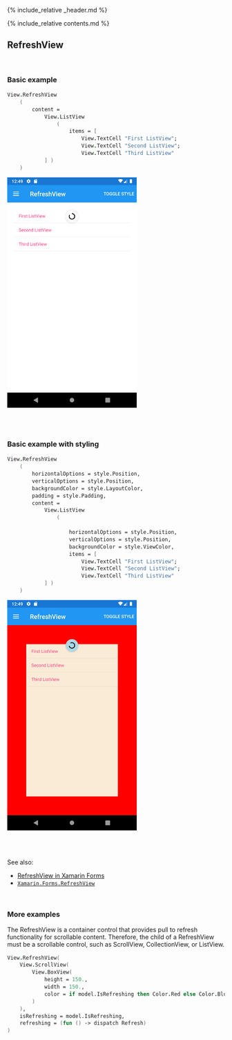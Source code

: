 {% include_relative _header.md %}

{% include_relative contents.md %}

RefreshView
--------

<br /> 

### Basic example


```fsharp 
View.RefreshView
    (
        content = 
            View.ListView
                (
                    items = [
                        View.TextCell "First ListView"; 
                        View.TextCell "Second ListView"; 
                        View.TextCell "Third ListView"
            ] ) 
    )
```

<img src="images/views/RefreshView-adr-basic.png" width="300">

<br /> <br /> 

### Basic example with styling

```fsharp 
View.RefreshView
    (
        horizontalOptions = style.Position,
        verticalOptions = style.Position,
        backgroundColor = style.LayoutColor,
        padding = style.Padding,
        content = 
            View.ListView
                (
                    
                    horizontalOptions = style.Position,
                    verticalOptions = style.Position,
                    backgroundColor = style.ViewColor,
                    items = [
                        View.TextCell "First ListView"; 
                        View.TextCell "Second ListView"; 
                        View.TextCell "Third ListView"
            ] ) 
    )
```


<img src="images/views/RefreshView-adr-styled.png" width="300">

<br /> <br /> 

See also:

* [RefreshView in Xamarin Forms](https://docs.microsoft.com/en-us/xamarin/xamarin-forms/user-interface/RefreshView)
* [`Xamarin.Forms.RefreshView`](https://docs.microsoft.com/en-us/dotnet/api/Xamarin.Forms.RefreshView)

<br /> 

### More examples

The RefreshView is a container control that provides pull to refresh functionality for scrollable content. Therefore, the child of a RefreshView must be a scrollable control, such as ScrollView, CollectionView, or ListView.

```fsharp 
View.RefreshView(
    View.ScrollView(
        View.BoxView(
            height = 150.,
            width = 150.,
            color = if model.IsRefreshing then Color.Red else Color.Blue
        )
    ),
    isRefreshing = model.IsRefreshing,
    refreshing = (fun () -> dispatch Refresh)
)
```